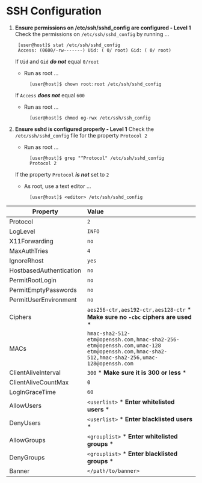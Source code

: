 SSH Configuration
===============

1. **Ensure permissions on /etc/ssh/sshd_config are configured - Level 1**
	Check the permissions on `/etc/ssh/sshd_config` by running ...

		[user@host]$ stat /etc/ssh/sshd_config
		Access: (0600/-rw-------) Uid: ( 0/ root) Gid: ( 0/ root)

	If `Uid` and `Gid` **_do not_** equal `0/root`
	- Run as root ...
		
			[user@host]$ chown root:root /etc/ssh/sshd_config

	If `Access` **_does not_** equal `600`
	- Run as root ...
		
			[user@host]$ chmod og-rwx /etc/ssh/ssh_config

2. **Ensure sshd is configured properly - Level 1**
	Check the `/etc/ssh/sshd_config` file for the property  `Protocol 2`
	- Run as root ...

			[user@host]$ grep "^Protocol" /etc/ssh/sshd_config
			Protocol 2

	If the property `Protocol` **_is not_** set to `2`
	- As root, use a text editor ...

			[user@host]$ <editor> /etc/ssh/sshd_config
	
| Property                | Value   |
|-------------------------|:--------|
| Protocol                | `2`       |
| LogLevel                | `INFO`    |
| X11Forwarding           | `no`      |
| MaxAuthTries            | `4`       |
| IgnoreRhost             | `yes`     |
| HostbasedAuthentication | `no`      |
| PermitRootLogin         | `no`      |
| PermitEmptyPasswords    | `no`      |
| PermitUserEnvironment   | `no`      |
| Ciphers                 | `aes256-ctr,aes192-ctr,aes128-ctr` * **Make sure no `-cbc` ciphers are used** * |
| MACs                    | `hmac-sha2-512-etm@openssh.com,hmac-sha2-256-etm@openssh.com,umac-128 etm@openssh.com,hmac-sha2-512,hmac-sha2-256,umac-128@openssh.com` |
| ClientAliveInterval     | `300` * **Make sure it is 300 or less** *  |
| ClientAliveCountMax     | `0`         |
| LogInGraceTime          | `60`        |
| AllowUsers              | `<userlist>` * **Enter whitelisted users** * |
| DenyUsers               | `<userlist>` * **Enter blacklisted users** * |
| AllowGroups              | `<grouplist>` * **Enter whitelisted groups** * |
| DenyGroups               | `<grouplist>` * **Enter blacklisted groups** * |
| Banner                   | `</path/to/banner>` |
	
<!--stackedit_data:
eyJoaXN0b3J5IjpbNjA0NDU1NjEsODMxMTU0MjAsLTIwMDcwMz
M2MTBdfQ==
-->